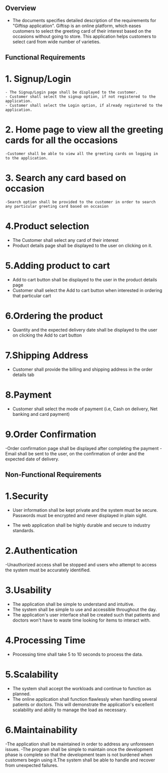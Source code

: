 ## Overview
* The documents specifies detailed description of the requirements for "Giftisp application". Giftisp is an online platform, which eases customers to select the greeting card of their interest based on the occasions without going to store. This application helps customers to select card from wide number of varieties.

## Functional Requirements
# 1.	Signup/Login
    - The Signup/Login page shall be displayed to the customer.
    - Customer shall select the signup option, if not registered to the application.
    - Customer shall select the Login option, if already registered to the application.

# 2. Home page to view all the greeting cards for all the occasions
    -Customer shall be able to view all the greeting cards on logging in to the application.

# 3. Search any card based on occasion
    -Search option shall be provided to the customer in order to search any particular greeting card based on occasion

# 4.Product selection
   - The Customer shall select any card of their interest 
   - Product details page shall be displayed to the user on clicking on it.
# 5.Adding product to cart
   - Add to cart button shall be displayed to the user in the product details page
   - Customer shall select the Add to cart button when interested in ordering that particular cart
# 6.Ordering the product
   - Quantity and the expected delivery date shall be displayed to the user on clicking the Add to cart button 
# 7.Shipping Address
   - Customer shall provide the billing and shipping address in the order details tab 
# 8.Payment 
   - Customer shall select the mode of payment (i.e, Cash on delivery, Net banking and card payment)
# 9.Order Confirmation
   -Order confirmation page shall be displayed after completing the payment 
   -Email shall be sent to the user, on the confirmation of order and the expected date of delivery.

## Non-Functional Requirements
# 1.Security
  - User information shall be kept private and the system must be secure. Passwords must be encrypted and never displayed in plain sight.

  - The web application shall be highly durable and secure to industry standards.

# 2.Authentication
  -Unauthorized access shall be stopped and users who attempt to access the     system must be accurately identified.
# 3.Usability
  - The application shall be simple to understand and intuitive.
  - The system shall be simple to use and accessible throughout the day.
  - The application's user interface shall be created such that patients and doctors won't have to waste time looking for items to interact with.
# 4.Processing Time
  - Processing time shall take 5 to 10 seconds to process the data.
# 5.Scalability
  - The system shall accept the workloads and continue to function as planned.
  - The online application shall function flawlessly when handling several patients or doctors. This will demonstrate the application's excellent scalability and ability to manage the load as necessary.
# 6.Maintainability
  -The application shall be maintained in order to address any unforeseen issues.
  -The program shall be simple to maintain once the development phase is complete so that the development team is not burdened when customers begin using it.The system shall be able to handle and recover from unexpected failures.

